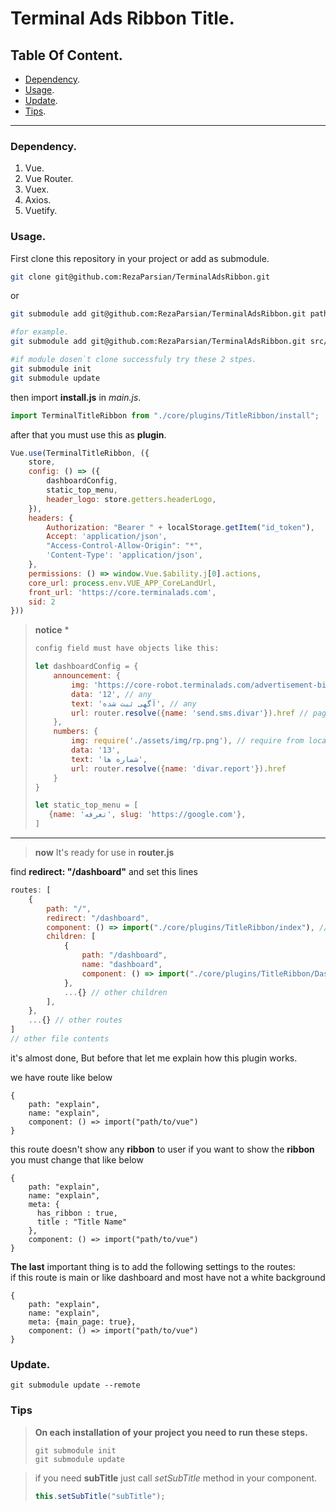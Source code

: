 # Terminal Ads Ribbon Title.

## Table Of Content.

- [Dependency](#Dependency).
- [Usage](#Usage).
- [Update](#Update).
- [Tips](#Tips).

-----

### Dependency.

1. Vue.
2. Vue Router.
3. Vuex.
4. Axios.
5. Vuetify.

### Usage.

First clone this repository in your project or add as submodule.

```bash
git clone git@github.com:RezaParsian/TerminalAdsRibbon.git
```

or

```bash
git submodule add git@github.com:RezaParsian/TerminalAdsRibbon.git path/where/you/want

#for example.
git submodule add git@github.com:RezaParsian/TerminalAdsRibbon.git src/core/plugins/TitleRibbon

#if module dosen`t clone successfuly try these 2 stpes.
git submodule init
git submodule update
```

then import **install.js** in _main.js_.

```javascript
import TerminalTitleRibbon from "./core/plugins/TitleRibbon/install";
```

after that you must use this as **plugin**.

```javascript
Vue.use(TerminalTitleRibbon, ({
    store,
    config: () => ({                                                        // global configs for layout & dashboard
        dashboardConfig,                                                    // dashboard data
        static_top_menu,                                                    // links in top of menu
        header_logo: store.getters.headerLogo,                              // set a getter in config.getters store
    }),
    headers: {
        Authorization: "Bearer " + localStorage.getItem("id_token"),        // send Authorization with Bearer anytime.
        Accept: 'application/json',
        "Access-Control-Allow-Origin": "*",
        'Content-Type': 'application/json',
    },
    permissions: () => window.Vue.$ability.j[0].actions,                    // this plugin need user permission for check user access.
    core_url: process.env.VUE_APP_CoreLandUrl,
    front_url: 'https://core.terminalads.com',
    sid: 2                                                                  // send ID for each project
}))
```

> **notice** *
> ```bash
> config field must have objects like this:
> ```
> ```javascript
> let dashboardConfig = {
>     announcement: {
>         img: 'https://core-robot.terminalads.com/advertisement-billboard-6097659-5013090.png', // url
>         data: '12', // any
>         text: 'آگهی ثبت شده', // any
>         url: router.resolve({name: 'send.sms.divar'}).href // page to go
>     },
>     numbers: {
>         img: require('./assets/img/rp.png'), // require from local assets
>         data: '13',
>         text: 'شماره ها',
>         url: router.resolve({name: 'divar.report'}).href
>     }
> }
> 
> let static_top_menu = [
>    {name: 'تعرفه', slug: 'https://google.com'},
> ]

- --

> **now** It's ready for use in **router.js**

find **redirect: "/dashboard"** and set this lines

```javascript
routes: [
    {
        path: "/",
        redirect: "/dashboard",
        component: () => import("./core/plugins/TitleRibbon/index"), // set Layoiut component from TerminalDashboard
        children: [
            {
                path: "/dashboard",
                name: "dashboard",
                component: () => import("./core/plugins/TitleRibbon/Dashboard") // set Dashboard component from TerminalDashboard
            },
            ...{} // other children
        ],
    },
    ...{} // other routes
]
// other file contents
```

it's almost done, But before that let me explain how this plugin works.

we have route like below

```jsonpath
{
    path: "explain",
    name: "explain",
    component: () => import("path/to/vue")
}
```

this route doesn't show any **ribbon** to user if you want to show the **ribbon** you must change that like below

```jsonpath
{
    path: "explain",
    name: "explain",
    meta: {
      has_ribbon : true,
      title : "Title Name"
    },
    component: () => import("path/to/vue")
}
```

**The last** important thing is to add the following settings to the routes:    
if this route is main or like dashboard and most have not a white background

```jsonpath
{
    path: "explain",
    name: "explain",
    meta: {main_page: true},
    component: () => import("path/to/vue")
}
```

### Update.

```git
git submodule update --remote
```

### Tips

> **On each installation of your project you need to run these steps.**
> ```git
> git submodule init
> git submodule update
>```

> if you need **subTitle** just call _setSubTitle_ method in your component.
> ```js
> this.setSubTitle("subTitle");
> ```